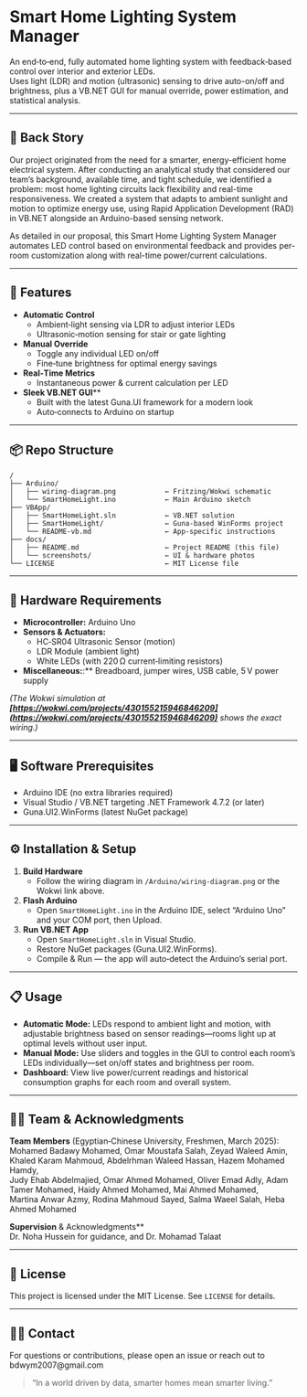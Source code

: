 # Smart Home Lighting System Manager

An end‑to‑end, fully automated home lighting system with feedback‑based control over interior and exterior LEDs.\
Uses light (LDR) and motion (ultrasonic) sensing to drive auto-on/off and brightness, plus a VB.NET GUI for manual override, power estimation, and statistical analysis.

---

## 🌱 Back Story
Our project originated from the need for a smarter, energy-efficient home electrical system. After conducting an analytical study that considered our team’s background, available time, and tight schedule, we identified a problem: most home lighting circuits lack flexibility and real-time responsiveness. We created a system that adapts to ambient sunlight and motion to optimize energy use, using Rapid Application Development (RAD) in VB.NET alongside an Arduino-based sensing network.

As detailed in our proposal, this Smart Home Lighting System Manager automates LED control based on environmental feedback and provides per-room customization along with real-time power/current calculations.

---

## 🚀 Features

- **Automatic Control**
  - Ambient‑light sensing via LDR to adjust interior LEDs
  - Ultrasonic‑motion sensing for stair or gate lighting
- **Manual Override**
  - Toggle any individual LED on/off
  - Fine‑tune brightness for optimal energy savings
- **Real‑Time Metrics**
  - Instantaneous power & current calculation per LED
- **Sleek VB.NET GUI****
  - Built with the latest Guna.UI framework for a modern look
  - Auto‑connects to Arduino on startup

---

## 📦 Repo Structure

```
/
├── Arduino/
│   ├── wiring-diagram.png            ← Fritzing/Wokwi schematic
│   └── SmartHomeLight.ino            ← Main Arduino sketch
├── VBApp/
│   ├── SmartHomeLight.sln            ← VB.NET solution
│   ├── SmartHomeLight/               ← Guna‑based WinForms project
│   └── README-vb.md                  ← App‑specific instructions
├── docs/
│   ├── README.md                     ← Project README (this file)
│   └── screenshots/                  ← UI & hardware photos
└── LICENSE                           ← MIT License file
```

---

## 🔧 Hardware Requirements

- **Microcontroller:** Arduino Uno  
- **Sensors & Actuators:**
  - HC‑SR04 Ultrasonic Sensor (motion)
  - LDR Module (ambient light)
  - White LEDs (with 220 Ω current‑limiting resistors)
- **Miscellaneous:**:** Breadboard, jumper wires, USB cable, 5 V power supply

*(The Wokwi simulation at ******[https://wokwi.com/projects/430155215946846209](https://wokwi.com/projects/430155215946846209)****** shows the exact wiring.)*

---

## 🖥️ Software Prerequisites

- Arduino IDE (no extra libraries required)
- Visual Studio / VB.NET targeting .NET Framework 4.7.2 (or later)
- Guna.UI2.WinForms (latest NuGet package)

---

## ⚙️ Installation & Setup

1. **Build Hardware**
   - Follow the wiring diagram in `/Arduino/wiring-diagram.png` or the Wokwi link above.
2. **Flash Arduino**
   - Open `SmartHomeLight.ino` in the Arduino IDE, select “Arduino Uno” and your COM port, then Upload.
3. **Run VB.NET App**
   - Open `SmartHomeLight.sln` in Visual Studio.
   - Restore NuGet packages (Guna.UI2.WinForms).
   - Compile & Run — the app will auto‑detect the Arduino’s serial port.

---

## 📋 Usage

- **Automatic Mode:** LEDs respond to ambient light and motion, with adjustable brightness based on sensor readings—rooms light up at optimal levels without user input.
- **Manual Mode:** Use sliders and toggles in the GUI to control each room’s LEDs individually—set on/off states and brightness per room.
- **Dashboard:** View live power/current readings and historical consumption graphs for each room and overall system.

---

## 👩‍💻 Team & Acknowledgments

**Team Members** (Egyptian‑Chinese University, Freshmen, March 2025):\
Mohamed Badawy Mohamed, Omar Moustafa Salah, Zeyad Waleed Amin, Khaled Karam Mahmoud, Abdelrhman Waleed Hassan, Hazem Mohamed Hamdy,\
Judy Ehab Abdelmajied, Omar Ahmed Mohamed, Oliver Emad Adly, Adam Tamer Mohamed, Haidy Ahmed Mohamed, Mai Ahmed Mohamed,\
Martina Anwar Azmy, Rodina Mahmoud Sayed, Salma Waeel Salah, Heba Ahmed Mohamed

**Supervision** & Acknowledgments\*\*\
Dr. Noha Hussein for guidance, and Dr. Mohamad Talaat



---

## 📜 License

This project is licensed under the MIT License. See `LICENSE` for details.

---

## 🙋‍♂️ Contact

For questions or contributions, please open an issue or reach out to bdwym2007\@gmail.com



> “In a world driven by data, smarter homes mean smarter living.”

